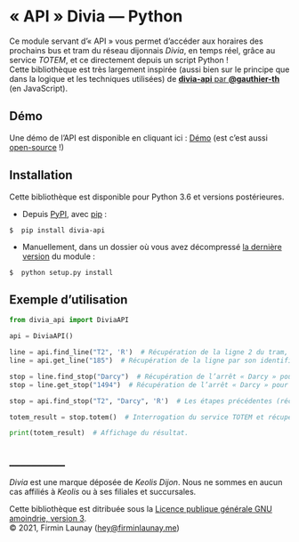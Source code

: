 # «&nbsp;API&nbsp;» Divia&nbsp;—&nbsp;Python

Ce module servant  d’«&nbsp;API&nbsp;» vous permet d’accéder aux horaires des prochains bus et tram du réseau dijonnais *Divia*, en temps réel, grâce au service *TOTEM*, et ce directement depuis un script Python&nbsp;!  
Cette bibliothèque est très largement inspirée (aussi bien sur le principe que dans la logique et les techniques utilisées) de [**divia-api** par **@gauthier-th**](https://github.com/gauthier-th/divia-api) (en JavaScript).

## Démo

Une démo de l’API est disponible en cliquant ici&nbsp;: [Démo](https://pda.firminlaunay.me/) (est c’est aussi [open-source](https://github.com/filau/pda_demo)&nbsp;!)

## Installation

Cette bibliothèque est disponible pour Python 3.6 et versions postérieures.  
  
* Depuis [PyPI](https://pypi.org), avec [pip](https://pypi.org/project/pip/)&nbsp;:
```
$  pip install divia-api
```

* Manuellement, dans un dossier où vous avez décompressé [la dernière version](https://github.com/filau/python_divia_api/releases/latest) du module&nbsp;:
```
$  python setup.py install
```

## Exemple d’utilisation

```python
from divia_api import DiviaAPI

api = DiviaAPI()

line = api.find_line("T2", 'R')  # Récupération de la ligne 2 du tram, dans la direction « R » (« A » étant la valeur par défaut).
line = api.get_line("185")  # Récupération de la ligne par son identifiant unique (ici le 185, qui correspond à la ligne 2 du tram, dans la direction « R ».

stop = line.find_stop("Darcy")  # Récupération de l’arrêt « Darcy » pour cette ligne.
stop = line.get_stop("1494")  # Récupération de l’arrêt « Darcy » pour cette ligne, à partir de son identifiant unique.

stop = api.find_stop("T2", "Darcy", 'R')  # Les étapes précédentes (récupération de la ligne et de l’arrêt) peuvent également être combinées.

totem_result = stop.totem()  # Interrogation du service TOTEM et récupération des prochains horaires. C’est une liste d’objets « datetime.datetime » qui est retournée par la fonction.

print(totem_result)  # Affichage du résultat.
```

## __________

*Divia* est une marque déposée de *Keolis Dijon*. Nous ne sommes en aucun cas affiliés à *Keolis* ou à ses filiales et succursales.  
  
Cette bibliothèque est ditribuée sous la [Licence publique générale GNU amoindrie, version 3](https://www.gnu.org/licenses/lgpl-3.0.fr.html).  
© 2021, Firmin Launay ([hey@firminlaunay.me](mailto:hey@firminlaunay.me))
